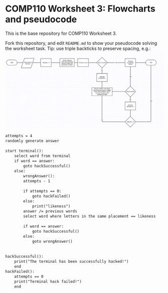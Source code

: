 # COMP110 Worksheet 3: Flowcharts and pseudocode

This is the base repository for COMP110 Worksheet 3.

Fork this repository, and edit `README.md` to show your pseudocode solving the worksheet task. Tip: use triple backticks to preserve spacing, e.g.:
![Flowchart](./Flowchart.PNG)
```
attempts = 4
randomly generate answer

start terminal():
    select word from terminal
    if word == answer:
        goto hackSuccessful()
    else:
        wrongAnswer():
	    attempts - 1
	    
	    if attempts == 0:
	        goto hackFailed()
	    else:
	        print("likeness")
		answer /= previous words
		select word where letters in the same placement == likeness
		
		if word == answer:
		    goto hackSuccessful()
		else:
		    goto wrongAnswer()
	
	
hackSuccessful():
    print("The terminal has been successfully hacked!")
    end
hackFailed(): 
    attempts == 0
    print("Terminal hack failed!")
    end
```
